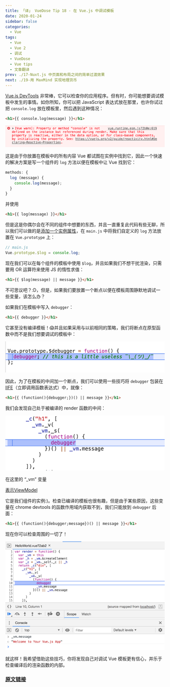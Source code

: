 ```yaml
---
title: 「译」 VueDose Tip 18 - 在 Vue.js 中调试模板
date: 2020-01-24
sidebar: false
categories:
  - Vue
tags:
  - Vue
  - Vue 2
  - 调试
  - VueDose
  - Vue tips
  - 文章翻译
prev: ./17-Nuxt.js 中页面和布局之间的简单过渡效果
next: ./19-用 MaxMind 实现地理货币
---
```


[Vue.js DevTools](https://chrome.google.com/webstore/detail/vuejs-devtools/nhdogjmejiglipccpnnnanhbledajbpd) 非常棒，它可以检查你的应用程序。但有时，你可能想要调试模板中发生的事情。如你所知，你可以把 JavaScript 表达式放在那里，也许你试过把 `console.log` 放在模板里，然后遇到这种情况：

```html
<h1>{{ console.log(message) }}</h1>
```

![console_in_template_warn](./images/console_in_template_warn.png)

这是由于你放置在模板中的所有内容 Vue 都试图在实例中找到它，因此一个快速的解决方案是写一个组件的 `log` 方法以便在模板中让 Vue 找到它：

```js
methods: {
  log (message) {
    console.log(message);
  }
}
```

并使用

```html
<h1>{{ log(message) }}</h1>
```

但是这是你偶尔会在不同的组件中想要的东西，并且一直重复此代码有些无聊，所以我们可以做的是[添加一个实例属性](https://vuejs.org/v2/cookbook/adding-instance-properties.html)，在 `main.js` 中将我们自定义的 `log` 方法放置在 `Vue.prototype` 上：

```js
// main.js
Vue.prototype.$log = console.log;
```

现在我们可以在每个组件的模板中使用 `$log`，并且如果我们不想干扰渲染，只需要用 OR 运算符来使用 JS 的惰性求值：

```html
<h1>{{ $log(message) || message }}</h1>
```

不可思议吧？:D，但是，如果我们要放置一个断点以便在模板周围静默地调试一些变量，该怎么办？

如果我们在模板中写入 `debugger`：

```html
<h1>{{ debugger }}</h1>
```

它甚至没有编译模板！😱并且如果采用与以前相同的策略，我们将断点在原型函数中而不是我们想要调试的模板中：

![debugger_in_vue_prototype](./images/debugger_in_vue_prototype.png)

因此，为了在模板的中间加一个断点，我们可以使用一些技巧将 `debugger` 包装在 [IIFE](https://developer.mozilla.org/en-US/docs/Glossary/IIFE)（立即调用函数表达式）中，就像：

```html
<h1>{{ (function(){debugger;})() || message }}</h1>
```

我们会发现自己处于被编译的 render 函数的中间：

![debugger_in_render_function](./images/debugger_in_render_function.png)

在这里的 “_vm” 变量

[表示ViewModel](https://vuejs.org/v2/guide/instance.html)

它是我们组件的实例:)。检查已编译的模板也很有趣，但是由于某些原因，这些变量在 chrome devtools 的函数作用域内获取不到，我们只能放到 `debugger` 后面：

```html
<h1>{{ (function(){debugger;message})() || message }}</h1>
```

现在你可以检查周围的一切了！

![inspect_in_render_function](./images/inspect_in_render_function.png)

就这样！我希望借助这些技巧，你将发现自己对调试 Vue 模板更有信心，并乐于检查编译后的渲染函数的内部。

### [原文链接](https://vuedose.tips/tips/debugging-templates-in-vue-js)
